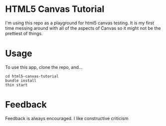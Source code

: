 # HTML5 Canvas Tutorial

I'm using this repo as a playground for html5 canvas testing. It is my first time messing around with all of the aspects of Canvas so it might not be the prettiest of things.

# Usage

To use this app, clone the repo, and...

    cd html5-canvas-tutorial
    bundle install
    thin start


# Feedback

Feedback is always encouraged. I like constructive criticism

